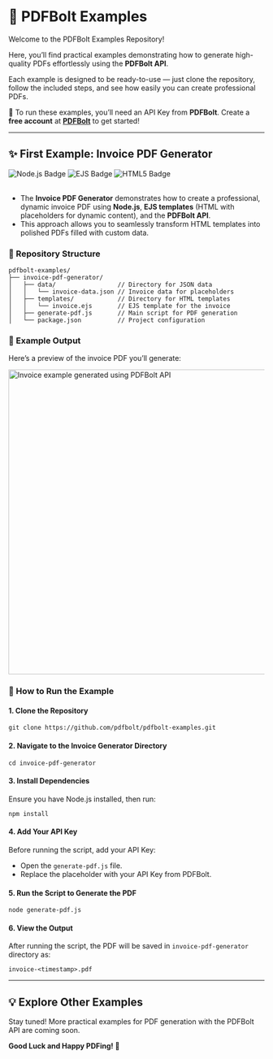 # 📄 PDFBolt Examples

Welcome to the PDFBolt Examples Repository!

Here, you’ll find practical examples demonstrating how to generate high-quality PDFs effortlessly using the **PDFBolt API**.

Each example is designed to be ready-to-use — just clone the repository, follow the included steps, and see how easily you can create professional PDFs.

🔑 To run these examples, you’ll need an API Key from **PDFBolt**. Create a **free account** at **[PDFBolt](https://pdfbolt.com)** to get started!

---

## ✨ First Example: Invoice PDF Generator

<div>
    <img src="https://img.shields.io/badge/node.js-%2343853D.svg?style=for-the-badge&logo=node.js&logoColor=white" alt="Node.js Badge">
    <img src="https://img.shields.io/badge/EJS-%23000000.svg?style=for-the-badge&logo=javascript&logoColor=white" alt="EJS Badge">
    <img src="https://img.shields.io/badge/html5-%23E34F26.svg?style=for-the-badge&logo=html5&logoColor=white" alt="HTML5 Badge">
</div>

 <br />
 
- The **Invoice PDF Generator** demonstrates how to create a professional, dynamic invoice PDF using **Node.js**, **EJS templates** (HTML with placeholders for dynamic content), and the **PDFBolt API**. 
- This approach allows you to seamlessly transform HTML templates into polished PDFs filled with custom data.


### 📂 Repository Structure

```plaintext
pdfbolt-examples/
├── invoice-pdf-generator/  
│   ├── data/                 // Directory for JSON data
│   │   └── invoice-data.json // Invoice data for placeholders
│   ├── templates/            // Directory for HTML templates
│   │   └── invoice.ejs       // EJS template for the invoice
│   ├── generate-pdf.js       // Main script for PDF generation
│   └── package.json          // Project configuration
```

### 📸 Example Output

Here’s a preview of the invoice PDF you’ll generate:

<img src="https://img.pdfbolt.com/invoice-pdf-generated-using-pdfbolt.png" width="600px" alt="Invoice example generated using PDFBolt API">

### 🚀 How to Run the Example

#### 1. Clone the Repository

```plaintext
git clone https://github.com/pdfbolt/pdfbolt-examples.git
```

#### 2. Navigate to the Invoice Generator Directory

```plaintext
cd invoice-pdf-generator
```

#### 3. Install Dependencies

Ensure you have Node.js installed, then run:

```plaintext
npm install
```

#### 4. Add Your API Key
Before running the script, add your API Key:

- Open the `generate-pdf.js` file.
- Replace the placeholder with your API Key from PDFBolt.

#### 5. Run the Script to Generate the PDF

```plaintext
node generate-pdf.js
```

#### 6. View the Output

After running the script, the PDF will be saved in `invoice-pdf-generator` directory as:

```plaintext
invoice-<timestamp>.pdf
```

[//]: # (### 📘 Discover More: Full Tutorial)

[//]: # ()
[//]: # (For an in-depth walkthrough of this example, explore the detailed article: **[Effortless Invoice PDF Generation with Node.js and PDFBolt API]&#40;https://pdfbolt.com/blog/effortless-invoice-pdf-generation&#41;**.)

---

## 💡 Explore Other Examples

Stay tuned! More practical examples for PDF generation with the PDFBolt API are coming soon.

**Good Luck and Happy PDFing! 🚀**
